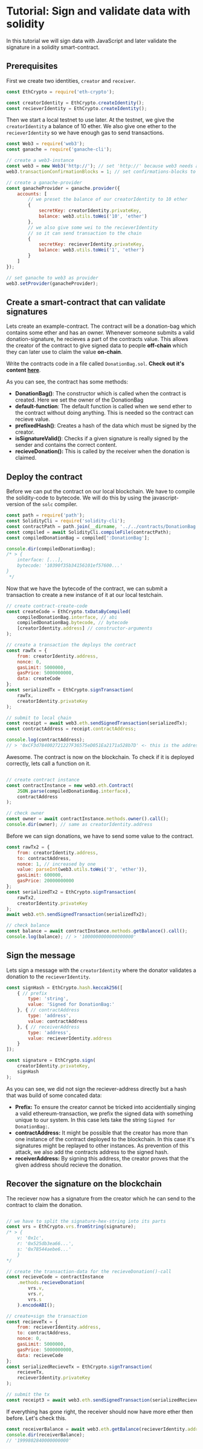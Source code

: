 # Tutorial: Sign and validate data with solidity

In this tutorial we will sign data with JavaScript and later validate the signature in a solidity smart-contract.

## Prerequisites

First we create two identities, `creator` and `receiver`.

```javascript
const EthCrypto = require('eth-crypto');

const creatorIdentity = EthCrypto.createIdentity();
const recieverIdentity = EthCrypto.createIdentity();
```

Then we start a local testnet to use later. At the testnet, we give the `creatorIdentity` a balance of 10 ether. We also give one ether to the `recieverIdentity` so we have enough gas to send transactions.

```javascript
const Web3 = require('web3');
const ganache = require('ganache-cli');

// create a web3-instance
const web3 = new Web3('http://'); // set 'http://' because web3 needs a provider
web3.transactionConfirmationBlocks = 1; // set confirmations-blocks to 1 for fast testing

// create a ganache-provider
const ganacheProvider = ganache.provider({
    accounts: [
        // we preset the balance of our creatorIdentity to 10 ether
        {
            secretKey: creatorIdentity.privateKey,
            balance: web3.utils.toWei('10', 'ether')
        },
        // we also give some wei to the recieverIdentity
        // so it can send transaction to the chain
        {
            secretKey: recieverIdentity.privateKey,
            balance: web3.utils.toWei('1', 'ether')
        }
    ]
});

// set ganache to web3 as provider
web3.setProvider(ganacheProvider);
```

## Create a smart-contract that can validate signatures

Lets create an example-contract. The contract will be a donation-bag which contains some ether and has an owner. Whenever someone submits a valid donation-signature, he recieves a part of the contracts value. This allows the creator of the contract to give signed data to people **off-chain** which they can later use to claim the value **on-chain**.

Write the contracts code in a file called `DonationBag.sol`. **Check out it's content [here](../contracts/DonationBag.sol)**.

As you can see, the contract has some methods:

- **DonationBag()**: The constructor which is called when the contract is created. Here we set the owner of the DonationBag
- **default-function**: The default function is called when we send ether to the contract without doing anything. This is needed so the contract can recieve value.
- **prefixedHash()**: Creates a hash of the data which must be signed by the creator.
- **isSignatureValid()**: Checks if a given signature is really signed by the sender and contains the correct content.
- **recieveDonation():** This is called by the receiver when the donation is claimed.

## Deploy the contract

Before we can put the contract on our local blockchain. We have to compile the solidity-code to bytecode. We will do this by using the javascript-version of the `solc` compiler.

```javascript
const path = require('path');
const SolidityCli = require('solidity-cli');
const contractPath = path.join(__dirname, '../../contracts/DonationBag.sol');
const compiled = await SolidityCli.compileFile(contractPath);
const compiledDonationBag = compiled[':DonationBag'];

console.dir(compiledDonationBag);
/* > {
    interface: [...],
    bytecode: '10390f35b34156101ef57600...'
}
 */
```

Now that we have the bytecode of the contract, we can submit a transaction to create a new instance of it at our local testchain.

```javascript
// create contract-create-code
const createCode = EthCrypto.txDataByCompiled(
    compiledDonationBag.interface, // abi
    compiledDonationBag.bytecode, // bytecode
    [creatorIdentity.address] // constructor-arguments
);

// create a transaction the deploys the contract
const rawTx = {
    from: creatorIdentity.address,
    nonce: 0,
    gasLimit: 5000000,
    gasPrice: 5000000000,
    data: createCode
};
const serializedTx = EthCrypto.signTransaction(
    rawTx,
    creatorIdentity.privateKey
);

// submit to local chain
const receipt = await web3.eth.sendSignedTransaction(serializedTx);
const contractAddress = receipt.contractAddress;

console.log(contractAddress);
// > '0xCF3d784002721227F36575eD051Ea2171a528b7D' <- this is the address of our contract
```

Awesome. The contract is now on the blockchain. To check if it is deployed correctly, lets call a function on it.

```javascript

// create contract instance
const contractInstance = new web3.eth.Contract(
    JSON.parse(compiledDonationBag.interface),
    contractAddress
);

// check owner
const owner = await contractInstance.methods.owner().call();
console.dir(owner); // same as creatorIdentity.address
```

Before we can sign donations, we have to send some value to the contract.

```javascript
const rawTx2 = {
    from: creatorIdentity.address,
    to: contractAddress,
    nonce: 1, // increased by one
    value: parseInt(web3.utils.toWei('3', 'ether')),
    gasLimit: 600000,
    gasPrice: 20000000000
};
const serializedTx2 = EthCrypto.signTransaction(
    rawTx2,
    creatorIdentity.privateKey
);
await web3.eth.sendSignedTransaction(serializedTx2);

// check balance
const balance = await contractInstance.methods.getBalance().call();
console.log(balance); // > '1000000000000000000'
```

## Sign the message

Lets sign a message with the `creatorIdentity` where the donator validates a donation to the `recieverIdentity`.

```javascript
const signHash = EthCrypto.hash.keccak256([
    { // prefix
        type: 'string',
        value: 'Signed for DonationBag:'
    }, { // contractAddress
        type: 'address',
        value: contractAddress
    }, { // receiverAddress
        type: 'address',
        value: recieverIdentity.address
    }
]);

const signature = EthCrypto.sign(
    creatorIdentity.privateKey,
    signHash
);
```

As you can see, we did not sign the reciever-address directly but a hash that was build of some concated data:

- **Prefix:** To ensure the creator cannot be tricked into accidentially singing a valid ethereum-transaction, we prefix the signed data with something unique to our system. In this case lets take the string `Signed for DonationBag:`.
- **contractAddress:** It might be possible that the creator has more than one instance of the contract deployed to the blockchain. In this case it's signatures might be replayed to other instances. As prevention of this attack, we also add the contracts address to the signed hash.
- **receiverAddress:** By signing this address, the creator proves that the given address should recieve the donation.

## Recover the signature on the blockchain

The reciever now has a signature from the creator which he can send to the contract to claim the donation.

```javascript

// we have to split the signature-hex-string into its parts
const vrs = EthCrypto.vrs.fromString(signature);
/* > {
    v: '0x1c',
    r: '0x525db3ea66...',
    s: '0x78544aebe6...'
    }
*/

// create the transaction-data for the recieveDonation()-call
const recieveCode = contractInstance
    .methods.recieveDonation(
        vrs.v,
        vrs.r,
        vrs.s
    ).encodeABI();

// create+sign the transaction
const recieveTx = {
    from: recieverIdentity.address,
    to: contractAddress,
    nonce: 0,
    gasLimit: 5000000,
    gasPrice: 5000000000,
    data: recieveCode
};
const serializedRecieveTx = EthCrypto.signTransaction(
    recieveTx,
    recieverIdentity.privateKey
);

// submit the tx
const receipt3 = await web3.eth.sendSignedTransaction(serializedRecieveTx);
```

If everything has gone right, the receiver should now have more ether then before. Let's check this.

```javascript
const receiverBalance = await web3.eth.getBalance(recieverIdentity.address);
console.dir(receiverBalance);
// '1999802840000000000'
```
